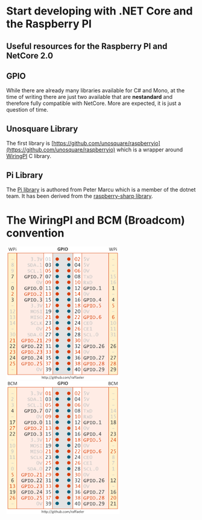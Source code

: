 # Start developing with .NET Core and the Raspberry PI
## Useful resources for the Raspberry PI and NetCore 2.0

## GPIO
While there are already many libraries available for C# and Mono, at the time of writing there are just two available that are **nestandard** and therefore fully compatible with NetCore. More are expected, it is just a question of time.

## Unosquare Library
The first library is [https://github.com/unosquare/raspberryio](https://github.com/unosquare/raspberryio) which is a wrapper around [WiringPI](http://wiringpi.com/) C library.

## Pi Library
The [Pi library](https://github.com/Petermarcu/Pi) is authored from Peter Marcu which is a member of the dotnet team. It has been derived from the [raspberry-sharp library](https://github.com/raspberry-sharp).

# The WiringPI and BCM (Broadcom) convention
[<img src="images/GPIO-WiringPI.png" alt="GPIO" width="300px"/>](images/GPIO-WiringPI.png)
[<img src="images/GPIO-BCM.png" alt="GPIO" width="300px"/>](images/GPIO-BCM.png)

